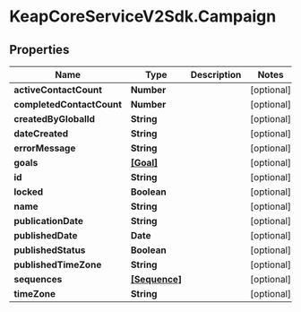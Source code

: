 # KeapCoreServiceV2Sdk.Campaign

## Properties

Name | Type | Description | Notes
------------ | ------------- | ------------- | -------------
**activeContactCount** | **Number** |  | [optional] 
**completedContactCount** | **Number** |  | [optional] 
**createdByGlobalId** | **String** |  | [optional] 
**dateCreated** | **String** |  | [optional] 
**errorMessage** | **String** |  | [optional] 
**goals** | [**[Goal]**](Goal.md) |  | [optional] 
**id** | **String** |  | [optional] 
**locked** | **Boolean** |  | [optional] 
**name** | **String** |  | [optional] 
**publicationDate** | **String** |  | [optional] 
**publishedDate** | **Date** |  | [optional] 
**publishedStatus** | **Boolean** |  | [optional] 
**publishedTimeZone** | **String** |  | [optional] 
**sequences** | [**[Sequence]**](Sequence.md) |  | [optional] 
**timeZone** | **String** |  | [optional] 


